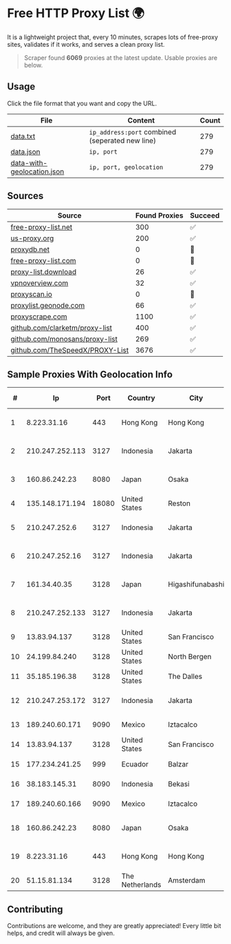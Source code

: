 
# Free HTTP Proxy List 🌍

It is a lightweight project that, every 10 minutes, scrapes lots of free-proxy sites, validates if it works, and serves a clean proxy list.


> Scraper found **6069** proxies at the latest update. Usable proxies are below.

## Usage

Click the file format that you want and copy the URL.


|File|Content|Count|
|----|-------|-----|
|[data.txt](https://raw.githubusercontent.com/themiralay/Proxy-List-World/master/data.txt)|`ip_address:port` combined (seperated new line)|279|
|[data.json](https://raw.githubusercontent.com/themiralay/Proxy-List-World/master/data.json)|`ip, port`|279|
|[data-with-geolocation.json](https://raw.githubusercontent.com/themiralay/Proxy-List-World/master/data-with-geolocation.json)|`ip, port, geolocation`|279|

## Sources

|Source|Found Proxies|Succeed|
|------|-------------|-------|
|[free-proxy-list.net](https://free-proxy-list.net)|300|✅|
|[us-proxy.org](https://www.us-proxy.org)|200|✅|
|[proxydb.net](http://proxydb.net)|0|🚫|
|[free-proxy-list.com](https://free-proxy-list.com/?page=&port=&type%5B%5D=http&type%5B%5D=https&up_time=0&search=Search)|0|🚫|
|[proxy-list.download](https://www.proxy-list.download/HTTP)|26|✅|
|[vpnoverview.com](https://vpnoverview.com/privacy/anonymous-browsing/free-proxy-servers)|32|✅|
|[proxyscan.io](https://www.proxyscan.io)|0|🚫|
|[proxylist.geonode.com](https://proxylist.geonode.com/api/proxy-list?limit=300&page=1&sort_by=lastChecked&sort_type=desc&protocols=http,https)|66|✅|
|[proxyscrape.com](https://api.proxyscrape.com/v2/?request=displayproxies&protocol=http&timeout=10000&country=all&ssl=all&anonymity=all)|1100|✅|
|[github.com/clarketm/proxy-list](https://raw.githubusercontent.com/clarketm/proxy-list/master/proxy-list-raw.txt)|400|✅|
|[github.com/monosans/proxy-list](https://raw.githubusercontent.com/monosans/proxy-list/main/proxies/http.txt)|269|✅|
|[github.com/TheSpeedX/PROXY-List](https://raw.githubusercontent.com/TheSpeedX/PROXY-List/master/http.txt)|3676|✅|


## Sample Proxies With Geolocation Info

|#|Ip|Port|Country|City|Internet Service Provider|
|-|--|----|-------|----|-------------------------|
|1|8.223.31.16|443|Hong Kong|Hong Kong|Alibaba (US) Technology Co., Ltd.|
|2|210.247.252.113|3127|Indonesia|Jakarta|PT Poros Network Nusantara|
|3|160.86.242.23|8080|Japan|Osaka|Sony Network Communications Inc|
|4|135.148.171.194|18080|United States|Reston|OVH SAS|
|5|210.247.252.6|3127|Indonesia|Jakarta|PT Poros Network Nusantara|
|6|210.247.252.16|3127|Indonesia|Jakarta|PT Poros Network Nusantara|
|7|161.34.40.35|3128|Japan|Higashifunabashi|NTT PC Communications, Inc.|
|8|210.247.252.133|3127|Indonesia|Jakarta|PT Poros Network Nusantara|
|9|13.83.94.137|3128|United States|San Francisco|Microsoft Corporation|
|10|24.199.84.240|3128|United States|North Bergen|DigitalOcean, LLC|
|11|35.185.196.38|3128|United States|The Dalles|Google LLC|
|12|210.247.253.172|3127|Indonesia|Jakarta|PT Cybertechtonic Pratama|
|13|189.240.60.171|9090|Mexico|Iztacalco|Uninet S.A. de C.V.|
|14|13.83.94.137|3128|United States|San Francisco|Microsoft Corporation|
|15|177.234.241.25|999|Ecuador|Balzar|Vasquez Burgos Livington|
|16|38.183.145.31|8090|Indonesia|Bekasi|PT Ikhlas Cipta Teknologi|
|17|189.240.60.166|9090|Mexico|Iztacalco|Uninet S.A. de C.V.|
|18|160.86.242.23|8080|Japan|Osaka|Sony Network Communications Inc|
|19|8.223.31.16|443|Hong Kong|Hong Kong|Alibaba (US) Technology Co., Ltd.|
|20|51.15.81.134|3128|The Netherlands|Amsterdam|SCALEWAY|



## Contributing

Contributions are welcome, and they are greatly appreciated! Every
little bit helps, and credit will always be given.

